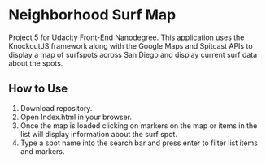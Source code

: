 # Neighborhood Surf Map
Project 5 for Udacity Front-End Nanodegree. This application uses the KnockoutJS framework along with the Google Maps and Spitcast APIs to display a map of surfspots across San Diego and display current surf data about the spots.

## How to Use
1. Download repository.
2. Open Index.html in your browser.
3. Once the map is loaded clicking on markers on the map or items in the list will display information about the surf spot.
4. Type a spot name into the search bar and press enter to filter list items and markers.